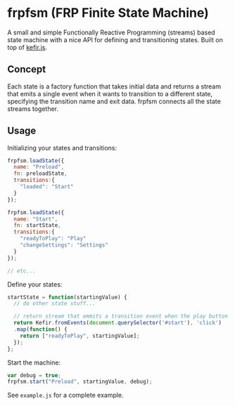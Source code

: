 # frpfsm (FRP Finite State Machine)

A small and simple Functionally Reactive Programming (streams) based state machine with a nice API for defining and transitioning states.  Built on top of <a href="https://rpominov.github.io/kefir/">kefir.js</a>.

## Concept

Each state is a factory function that takes initial data and returns a stream that emits a single event when it wants to transition to a different state, specifying the transition name and exit data.  frpfsm connects all the state streams together.

## Usage

Initializing your states and transitions:

```javascript
frpfsm.loadState({
  name: "Preload",
  fn: preloadState,
  transitions:{
    "loaded": "Start"
  }
});

frpfsm.loadState({
  name: "Start",
  fn: startState,
  transitions:{
    "readyToPlay": "Play"
    "changeSettings": "Settings"
  }
});

// etc...

```

Define your states:
```javascript
startState = function(startingValue) {
  // do other state stuff...

  // return stream that emmits a transition event when the play button is clicked
  return Kefir.fromEvents(document.querySelector('#start'), 'click')
  .map(function() {
    return ["readyToPlay", startingValue]; 
  });
};
```

Start the machine:
```javascript
var debug = true;
frpfsm.start("Preload", startingValue, debug);
```

See `example.js` for a complete example.
